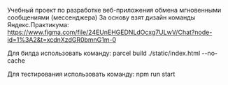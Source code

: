 Учебный проект по разработке веб-приложения обмена мгновенными сообщениями (мессенджера)
За основу взят дизайн команды Яндекс.Практикума: https://www.figma.com/file/24EUnEHGEDNLdOcxg7ULwV/Chat?node-id=1%3A2&t=xcdnXzdGR0bmnG1m-0

Для билда использовать команду:
parcel build ./static/index.html --no-cache

Для тестирования использовать команду:
npm run start